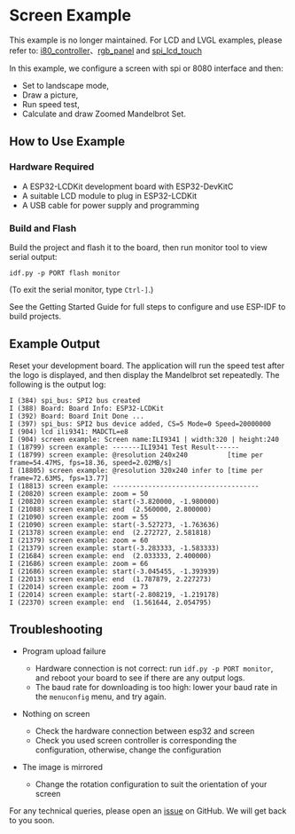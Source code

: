 # Screen Example

This example is no longer maintained. For LCD and LVGL examples, please refer to: [i80_controller](https://github.com/espressif/esp-idf/tree/master/examples/peripherals/lcd/i80_controller)、[rgb_panel](https://github.com/espressif/esp-idf/tree/master/examples/peripherals/lcd/rgb_panel) and [spi_lcd_touch](https://github.com/espressif/esp-idf/tree/master/examples/peripherals/lcd/spi_lcd_touch)

In this example, we configure a screen with spi or 8080 interface and then:
* Set to landscape mode,
* Draw a picture,
* Run speed test,
* Calculate and draw Zoomed Mandelbrot Set.

## How to Use Example

### Hardware Required

* A ESP32-LCDKit development board with ESP32-DevKitC
* A suitable LCD module to plug in ESP32-LCDKit
* A USB cable for power supply and programming

### Build and Flash

Build the project and flash it to the board, then run monitor tool to view serial output:

```
idf.py -p PORT flash monitor
```

(To exit the serial monitor, type ``Ctrl-]``.)

See the Getting Started Guide for full steps to configure and use ESP-IDF to build projects.

## Example Output

Reset your development board. The application will run the speed test after the logo is displayed, and then display the Mandelbrot set repeatedly. The following is the output log:

```
I (384) spi_bus: SPI2 bus created
I (388) Board: Board Info: ESP32-LCDKit
I (392) Board: Board Init Done ...
I (397) spi_bus: SPI2 bus device added, CS=5 Mode=0 Speed=20000000
I (904) lcd ili9341: MADCTL=e8
I (904) screen example: Screen name:ILI9341 | width:320 | height:240
I (18799) screen example: -------ILI9341 Test Result------
I (18799) screen example: @resolution 240x240          [time per frame=54.47MS, fps=18.36, speed=2.02MB/s]
I (18805) screen example: @resolution 320x240 infer to [time per frame=72.63MS, fps=13.77]
I (18813) screen example: -------------------------------------
I (20820) screen example: zoom = 50
I (20820) screen example: start(-3.820000, -1.980000)
I (21088) screen example: end  (2.560000, 2.800000)
I (21090) screen example: zoom = 55
I (21090) screen example: start(-3.527273, -1.763636)
I (21378) screen example: end  (2.272727, 2.581818)
I (21379) screen example: zoom = 60
I (21379) screen example: start(-3.283333, -1.583333)
I (21684) screen example: end  (2.033333, 2.400000)
I (21686) screen example: zoom = 66
I (21686) screen example: start(-3.045455, -1.393939)
I (22013) screen example: end  (1.787879, 2.227273)
I (22014) screen example: zoom = 73
I (22014) screen example: start(-2.808219, -1.219178)
I (22370) screen example: end  (1.561644, 2.054795)
```

## Troubleshooting

* Program upload failure

    * Hardware connection is not correct: run `idf.py -p PORT monitor`, and reboot your board to see if there are any output logs.
    * The baud rate for downloading is too high: lower your baud rate in the `menuconfig` menu, and try again.

* Nothing on screen

    * Check the hardware connection between esp32 and screen
    * Check you used screen controller is corresponding the configuration, otherwise, change the configuration

* The image is mirrored

    * Change the rotation configuration to suit the orientation of your screen

For any technical queries, please open an [issue](https://github.com/espressif/esp-iot-solution/issues) on GitHub. We will get back to you soon.
